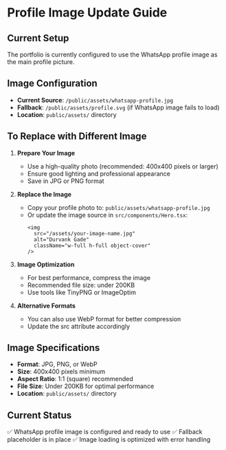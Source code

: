# Profile Image Update Guide

## Current Setup
The portfolio is currently configured to use the WhatsApp profile image as the main profile picture.

## Image Configuration
- **Current Source**: `/public/assets/whatsapp-profile.jpg`
- **Fallback**: `/public/assets/profile.svg` (if WhatsApp image fails to load)
- **Location**: `public/assets/` directory

## To Replace with Different Image

1. **Prepare Your Image**
   - Use a high-quality photo (recommended: 400x400 pixels or larger)
   - Ensure good lighting and professional appearance
   - Save in JPG or PNG format

2. **Replace the Image**
   - Copy your profile photo to: `public/assets/whatsapp-profile.jpg`
   - Or update the image source in `src/components/Hero.tsx`:
     ```tsx
     <img 
       src="/assets/your-image-name.jpg" 
       alt="Durvank Gade" 
       className="w-full h-full object-cover"
     />
     ```

3. **Image Optimization**
   - For best performance, compress the image
   - Recommended file size: under 200KB
   - Use tools like TinyPNG or ImageOptim

4. **Alternative Formats**
   - You can also use WebP format for better compression
   - Update the src attribute accordingly

## Image Specifications
- **Format**: JPG, PNG, or WebP
- **Size**: 400x400 pixels minimum
- **Aspect Ratio**: 1:1 (square) recommended
- **File Size**: Under 200KB for optimal performance
- **Location**: `public/assets/` directory

## Current Status
✅ WhatsApp profile image is configured and ready to use
✅ Fallback placeholder is in place
✅ Image loading is optimized with error handling 